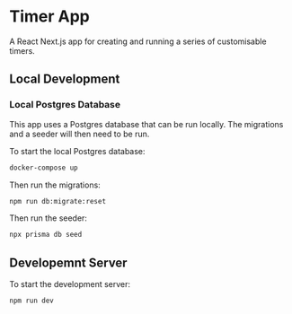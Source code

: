 # Timer App

A React Next.js app for creating and running a series of customisable timers.

## Local Development

### Local Postgres Database

This app uses a Postgres database that can be run locally. The migrations and a seeder will then need to be run.

To start the local Postgres database:

```bash
docker-compose up
```

Then run the migrations:

```bash
npm run db:migrate:reset
```

Then run the seeder:

```bash
npx prisma db seed
```

## Developemnt Server

To start the development server:

```bash
npm run dev
```
